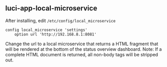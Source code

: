## luci-app-local-microservice

After installing, edit `/etc/config/local_microservice`

```
config local_microservice 'settings'
    option url 'http://192.168.8.1:8081'
```

Change the url to a local microservice that returns a HTML fragment that will be rendered at the bottom of the status overview dashboard.
Note: If a complete HTML document is returned, all non-body tags will be stripped out.
